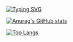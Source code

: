 [![Typing SVG](https://readme-typing-svg.demolab.com?font=Fira+Code&pause=1000&center=true&width=435&lines=Hello+World!+Its+Log+in+or+sign+up.;Can+rate+or+star+this+repo.;More+people.+Share+this+repo.;Shown+repo+(Follow+this+account))](https://git.io/typing-svg)

[![Anurag's GitHub stats](https://github-readme-stats.vercel.app/api?username=Jacorb91&show_icons=true&theme=cobalt&count_private=true&include_all_commits=true)](https://github.com/anuraghazra/github-readme-stats)

[![Top Langs](https://github-readme-stats.vercel.app/api/top-langs/?username=jwklong&langs_count=10&theme=cobalt&layout=compact)](https://github.com/anuraghazra/github-readme-stats)
